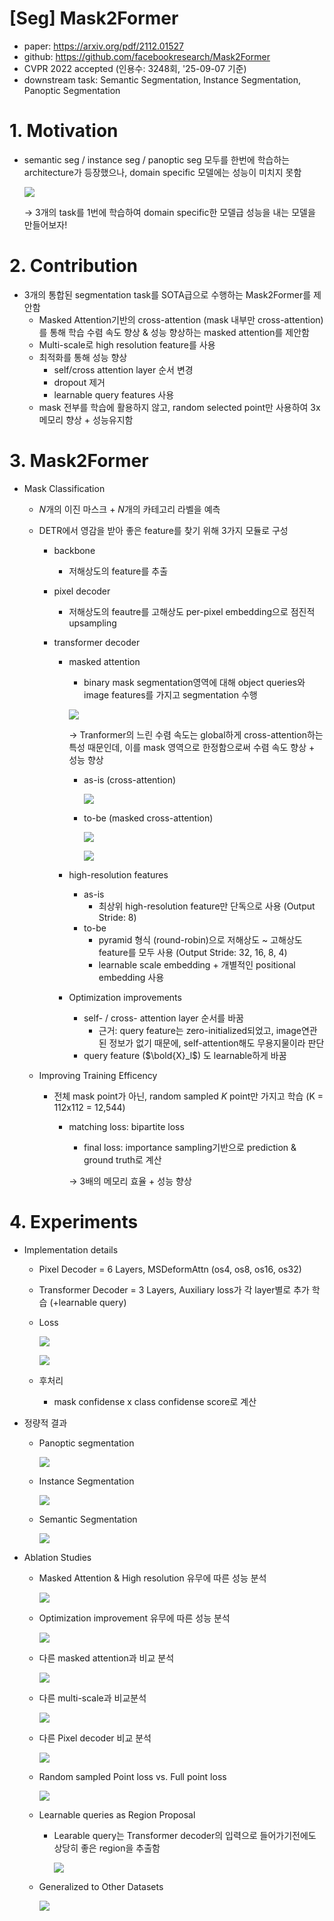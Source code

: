 # [Seg] Mask2Former

- paper: https://arxiv.org/pdf/2112.01527
- github: https://github.com/facebookresearch/Mask2Former
- CVPR 2022 accepted (인용수: 3248회, '25-09-07 기준)
- downstream task: Semantic Segmentation, Instance Segmentation, Panoptic Segmentation

# 1. Motivation

- semantic seg / instance seg / panoptic seg 모두를 한번에 학습하는 architecture가 등장했으나, domain specific 모델에는 성능이 미치지 못함

  ![](../images/2025-09-07/image-20250907160444229.png)

  $\to$ 3개의 task를 1번에 학습하여 domain specific한 모델급 성능을 내는 모델을 만들어보자!

# 2. Contribution

- 3개의 통합된 segmentation task를 SOTA급으로 수행하는 Mask2Former를 제안함
  - Masked Attention기반의 cross-attention (mask 내부만 cross-attention)를 통해 학습 수렴 속도 향상 & 성능 향상하는 masked attention를 제안함
  - Multi-scale로 high resolution feature를 사용
  - 최적화를 통해 성능 향상
    - self/cross attention layer 순서 변경
    - dropout 제거
    - learnable query features 사용
  - mask 전부를 학습에 활용하지 않고, random selected point만 사용하여 3x 메모리 향상 + 성능유지함

# 3. Mask2Former

- Mask Classification

  - *N*개의 이진 마스크 + *N*개의 카테고리 라벨을 예측

  - DETR에서 영감을 받아 좋은 feature를 찾기 위해 3가지 모듈로 구성

    - backbone

      - 저해상도의 feature를 추출

    - pixel decoder

      - 저해상도의 feautre를 고해상도 per-pixel embedding으로 점진적 upsampling

    - transformer decoder

      - masked attention

        - binary mask segmentation영역에 대해 object queries와 image features를 가지고 segmentation 수행

        ![](../images/2025-09-07/image-20250908092707726.png)

        $\to$ Tranformer의 느린 수렴 속도는 global하게 cross-attention하는 특성 때문인데, 이를 mask 영역으로 한정함으로써 수렴 속도 향상 + 성능 향상

        - as-is (cross-attention)

          ![](../images/2025-09-07/image-20250908093757956.png)

        - to-be (masked cross-attention)

          ![](../images/2025-09-07/image-20250908093820446.png)

          ![](../images/2025-09-07/image-20250908093833845.png)

      - high-resolution features

        - as-is
          - 최상위 high-resolution feature만 단독으로 사용 (Output Stride: 8)
        - to-be
          - pyramid 형식 (round-robin)으로 저해상도 ~ 고해상도 feature를 모두 사용 (Output Stride: 32, 16, 8, 4)
          - learnable scale embedding + 개별적인 positional embedding 사용 

      - Optimization improvements

        - self- / cross- attention layer 순서를 바꿈
          - 근거: query feature는 zero-initialized되었고, image연관된 정보가 없기 때문에, self-attention해도 무용지물이라 판단
        - query feature ($\bold{X}_l$) 도 learnable하게 바꿈

  - Improving Training Efficency

    - 전체 mask point가 아닌, random sampled *K* point만 가지고 학습 (K = 112x112 = 12,544)

      - matching loss: bipartite loss

        - final loss: importance sampling기반으로 prediction & ground truth로 계산

        $\to$ 3배의 메모리 효율 + 성능 향상

# 4. Experiments

- Implementation details

  - Pixel Decoder = 6 Layers, MSDeformAttn (os4, os8, os16, os32)

  - Transformer Decoder = 3 Layers, Auxiliary loss가 각 layer별로 추가 학습 (+learnable query)

  - Loss

    ![](../images/2025-09-07/image-20250908095623021.png)

    ![](../images/2025-09-07/image-20250908095605966.png)

  - 후처리

    - mask confidense x class confidense score로 계산

- 정량적 결과

  - Panoptic segmentation

    ![](../images/2025-09-07/image-20250908095106285.png)

  - Instance Segmentation

    ![](../images/2025-09-07/image-20250908095445675.png)

  - Semantic Segmentation

    ![](../images/2025-09-07/image-20250908095424502.png)

- Ablation Studies

  - Masked  Attention & High resolution 유무에 따른 성능 분석

    ![](../images/2025-09-07/image-20250908095804749.png)

  - Optimization improvement 유무에 따른 성능 분석

    ![](../images/2025-09-07/image-20250908095851305.png)

  - 다른 masked attention과 비교 분석

    ![](../images/2025-09-07/image-20250908095920322.png)

  - 다른 multi-scale과 비교분석

    ![](../images/2025-09-07/image-20250908095953347.png)

  - 다른 Pixel decoder 비교 분석

    ![](../images/2025-09-07/image-20250908100016614.png)

  - Random sampled Point loss vs. Full point loss

    ![](../images/2025-09-07/image-20250908100049721.png)

  - Learnable queries as Region Proposal

    - Learable query는 Transformer decoder의 입력으로 들어가기전에도 상당히 좋은 region을 추출함 

      ![](../images/2025-09-07/image-20250908100211043.png)

  - Generalized to Other Datasets

    ![](../images/2025-09-07/image-20250908100256692.png)